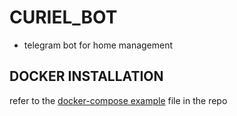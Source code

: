 # CURIEL_BOT

- telegram bot for home management

## DOCKER INSTALLATION

refer to the [docker-compose example](./docker-compose.yml.sample) file in the repo
